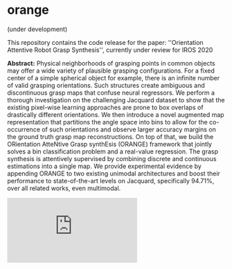 # orange
(under development)

This repository contains the code release for the paper: 
''Orientation Attentive Robot Grasp Synthesis'', 
currently under review for IROS 2020 

 **Abstract:** 
Physical neighborhoods of grasping points in common objects may offer a wide variety of plausible grasping configurations. For a fixed center of a simple spherical object for example, there is an infinite number of valid grasping orientations. Such structures create ambiguous and discontinuous grasp maps that confuse neural regressors. We perform a thorough investigation on the challenging Jacquard dataset to show that the existing pixel-wise learning approaches are prone to box overlaps of drastically different orientations. We then introduce a novel augmented map representation that partitions the angle space into bins to allow for the co-occurrence of such orientations and observe larger accuracy margins on the ground truth grasp map reconstructions. On top of that, we build the ORientation AtteNtive Grasp synthEsis (ORANGE) framework that jointly solves a bin classification problem and a real-value regression. The grasp synthesis is attentively supervised by combining discrete and continuous estimations into a single map. We provide experimental evidence by appending ORANGE to two existing unimodal architectures and boost their performance to state-of-the-art  levels on Jacquard, specifically 94.71\%, over all related works, even multimodal.

![](https://github.com/nickgkan/orange/blob/master/orange_framework.pdf)


